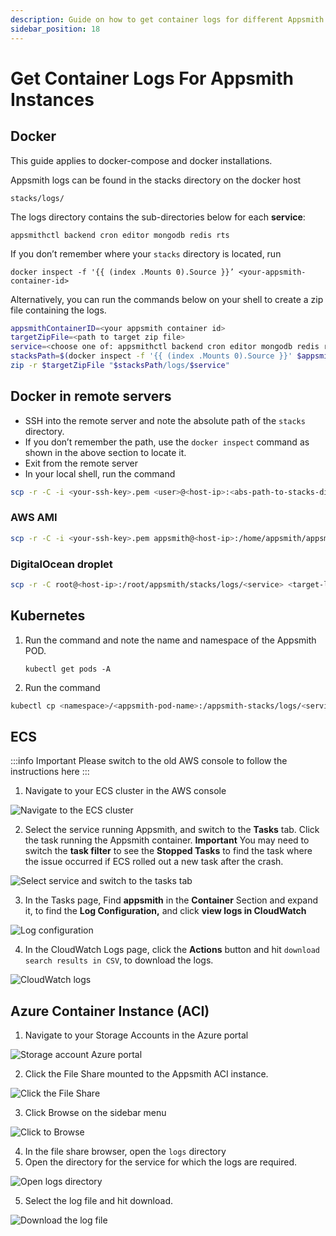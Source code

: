 ```yaml
---
description: Guide on how to get container logs for different Appsmith deployments
sidebar_position: 18
---
```


# Get Container Logs For Appsmith Instances

## Docker

This guide applies to docker-compose and docker installations.

Appsmith logs can be found in the stacks directory on the docker host

`stacks/logs/`

The logs directory contains the sub-directories below for each **service**:

`appsmithctl backend cron editor mongodb redis rts`

If you don’t remember where your `stacks` directory is located, run

`docker inspect -f '{{ (index .Mounts 0).Source }}’ <your-appsmith-container-id>`

Alternatively, you can run the commands below on your shell to create a zip file containing the logs.

```bash
appsmithContainerID=<your appsmith container id>
targetZipFile=<path to target zip file>
service=<choose one of: appsmithctl backend cron editor mongodb redis rts | leave blank for all services>
stacksPath=$(docker inspect -f '{{ (index .Mounts 0).Source }}' $appsmithContainerID)
zip -r $targetZipFile "$stacksPath/logs/$service" 
```

## Docker in remote servers

- SSH into the remote server and note the absolute path of the `stacks` directory.
- If you don’t remember the path, use the `docker inspect` command as shown in the above section to locate it.
- Exit from the remote server
- In your local shell, run the command

```bash
scp -r -C -i <your-ssh-key>.pem <user>@<host-ip>:<abs-path-to-stacks-dir>/logs/<service> <target-local-dir>
```

### AWS AMI

```bash
scp -r -C -i <your-ssh-key>.pem appsmith@<host-ip>:/home/appsmith/appsmith/stacks/logs/<service> <target-local-dir>
```

### DigitalOcean droplet

```bash
scp -r -C root@<host-ip>:/root/appsmith/stacks/logs/<service> <target-local-dir>
```

## Kubernetes

1. Run the command and note the name and namespace of the Appsmith POD.
    
    `kubectl get pods -A`
    
2. Run the command

```bash
kubectl cp <namespace>/<appsmith-pod-name>:/appsmith-stacks/logs/<service> <target-local-dir>
```

## ECS

:::info Important
Please switch to the old AWS console to follow the instructions here
:::

1. Navigate to your ECS cluster in the AWS console

![Navigate to the ECS cluster](/img/navigate-ecs-cluster.png)

2. Select the service running Appsmith, and switch to the **Tasks** tab. Click the task running the Appsmith container.
**Important** You may need to switch the **task filter** to see the **Stopped Tasks** to find the task where the issue occurred if ECS rolled out a new task after the crash.

![Select service and switch to the tasks tab](/img/select-service.png)

3. In the Tasks page, Find **appsmith** in the **Container** Section and expand it, to find the **Log Configuration,** and click **view logs in CloudWatch**

![Log configuration](/img/log-configuration.png)

4. In the CloudWatch Logs page, click the **Actions** button and hit `download search results in CSV`, to download the logs.

![CloudWatch logs](/img/cloudwatch-logs.png)

## Azure Container Instance (ACI)

1. Navigate to your Storage Accounts in the Azure portal

![Storage account Azure portal](/img/storage-account-azure-portal.png)

2. Click the File Share mounted to the Appsmith ACI instance.

![Click the File Share](/img/file-share-mounted.png)

3. Click Browse on the sidebar menu

![Click to Browse](/img/browse-on-sidebar.png)

4. In the file share browser, open the `logs` directory
5. Open the directory for the service for which the logs are required.

![Open logs directory](/img/select-the-log-directory.png)

5. Select the log file and hit download.

![Download the log file](/img/download-log-file.png)